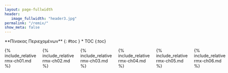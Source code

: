 ```yaml
---
layout: page-fullwidth
header:
   image_fullwidth: "header3.jpg"
permalink: "/remix/"
show_meta: false
---
```


<div class="row">
<div class="medium-4 medium-push-8 columns" markdown="1">
<div class="panel radius" markdown="1">
**Πίνακας Περιεχομένων**
{: #toc }
*  TOC
{:toc}
</div>
</div><!-- /.medium-4.columns -->

<div class="medium-8 medium-pull-4 columns" markdown="1">

{% include_relative rmx-ch01.md %}

{% include_relative rmx-ch02.md %}

{% include_relative rmx-ch03.md %}

{% include_relative rmx-ch04.md %}

{% include_relative rmx-ch05.md %}

{% include_relative rmx-ch06.md %}

</div><!-- /.medium-8.columns -->
</div><!-- /.row -->
